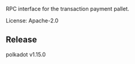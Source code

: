 RPC interface for the transaction payment pallet.

License: Apache-2.0


## Release

polkadot v1.15.0
